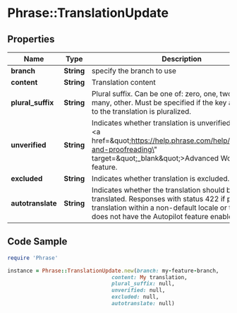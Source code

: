 # Phrase::TranslationUpdate

## Properties

Name | Type | Description | Notes
------------ | ------------- | ------------- | -------------
**branch** | **String** | specify the branch to use | [optional] 
**content** | **String** | Translation content | [optional] 
**plural_suffix** | **String** | Plural suffix. Can be one of: zero, one, two, few, many, other. Must be specified if the key associated to the translation is pluralized. | [optional] 
**unverified** | **String** | Indicates whether translation is unverified. Part of the &lt;a href&#x3D;\&quot;https://help.phrase.com/help/verification-and-proofreading\&quot; target&#x3D;\&quot;_blank\&quot;&gt;Advanced Workflows&lt;/a&gt; feature. | [optional] 
**excluded** | **String** | Indicates whether translation is excluded. | [optional] 
**autotranslate** | **String** | Indicates whether the translation should be auto-translated. Responses with status 422 if provided for translation within a non-default locale or the project does not have the Autopilot feature enabled. | [optional] 

## Code Sample

```ruby
require 'Phrase'

instance = Phrase::TranslationUpdate.new(branch: my-feature-branch,
                                 content: My translation,
                                 plural_suffix: null,
                                 unverified: null,
                                 excluded: null,
                                 autotranslate: null)
```


